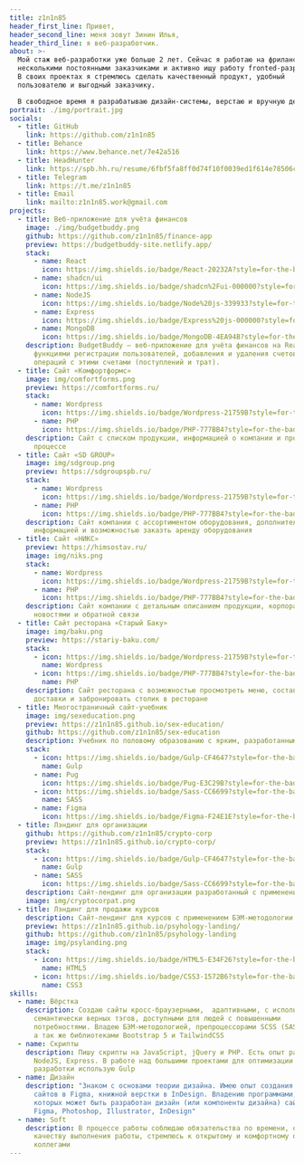 ```yaml
---
title: z1n1n85
header_first_line: Привет,
header_second_line: меня зовут Зинин Илья,
header_third_line: я веб-разработчик.
about: >-
  Мой стаж веб-разработки уже больше 2 лет. Сейчас я работаю на фрилансе с
  несколькими постоянными заказчиками и активно ищу работу fronted-разработчика.
  В своих проектах я стремлюсь сделать качественный продукт, удобный
  пользователю и выгодный заказчику.

  В свободное время я разрабатываю дизайн-системы, верстаю и вручную делаю книги.
portrait: ./img/portrait.jpg
socials:
  - title: GitHub
    link: https://github.com/z1n1n85
  - title: Behance
    link: https://www.behance.net/7e42a516
  - title: HeadHunter
    link: https://spb.hh.ru/resume/6fbf5fa8ff0d74f10f0039ed1f614e78506c66
  - title: Telegram
    link: https://t.me/z1n1n85
  - title: Email
    link: mailto:z1n1n85.work@gmail.com
projects:
  - title: Веб-приложение для учёта финансов
    image: ./img/budgetbuddy.png
    github: https://github.com/z1n1n85/finance-app
    preview: https://budgetbuddy-site.netlify.app/
    stack:
      - name: React
        icon: https://img.shields.io/badge/React-20232A?style=for-the-badge&logo=react&logoColor=61DAFB
      - name: shadcn/ui
        icon: https://img.shields.io/badge/shadcn%2Fui-000000?style=for-the-badge&logo=shadcnui&logoColor=white
      - name: NodeJS
        icon: https://img.shields.io/badge/Node%20js-339933?style=for-the-badge&logo=nodedotjs&logoColor=white
      - name: Express
        icon: https://img.shields.io/badge/Express%20js-000000?style=for-the-badge&logo=express&logoColor=white
      - name: MongoDB
        icon: https://img.shields.io/badge/MongoDB-4EA94B?style=for-the-badge&logo=mongodb&logoColor=white
    description: BudgetBuddy — веб-приложение для учёта финансов на React и NodeJS с
      функциями регистрации пользователей, добавления и удаления счетов,
      операций с этими счетами (поступлений и трат).
  - title: Сайт «Комфортформс»
    image: img/comfortforms.png
    preview: https://comfortforms.ru/
    stack:
      - name: Wordpress
        icon: https://img.shields.io/badge/Wordpress-21759B?style=for-the-badge&logo=wordpress&logoColor=white
      - name: PHP
        icon: https://img.shields.io/badge/PHP-777BB4?style=for-the-badge&logo=php&logoColor=white
    description: Сайт с списком продукции, информацией о компании и производственном
      процессе
  - title: Сайт «SD GROUP»
    image: img/sdgroup.png
    preview: https://sdgroupspb.ru/
    stack:
      - name: Wordpress
        icon: https://img.shields.io/badge/Wordpress-21759B?style=for-the-badge&logo=wordpress&logoColor=white
      - name: PHP
        icon: https://img.shields.io/badge/PHP-777BB4?style=for-the-badge&logo=php&logoColor=white
    description: Сайт компании с ассортиментом оборудования, дополнительной
      информацией и возможностью заказть аренду оборудования
  - title: Сайт «НИКС»
    preview: https://himsostav.ru/
    image: img/niks.png
    stack:
      - name: Wordpress
        icon: https://img.shields.io/badge/Wordpress-21759B?style=for-the-badge&logo=wordpress&logoColor=white
      - name: PHP
        icon: https://img.shields.io/badge/PHP-777BB4?style=for-the-badge&logo=php&logoColor=white
    description: Сайт компании с детальным описанием продукции, корпоративными
      новостями и обратной связи
  - title: Сайт ресторана «Старый Баку»
    image: img/baku.png
    preview: https://stariy-baku.com/
    stack:
      - icon: https://img.shields.io/badge/Wordpress-21759B?style=for-the-badge&logo=wordpress&logoColor=white
        name: Wordpress
      - icon: https://img.shields.io/badge/PHP-777BB4?style=for-the-badge&logo=php&logoColor=white
        name: PHP
    description: Сайт ресторана с возможностью просмотреть меню, составить заказ для
      доставки и забронировать столик в ресторане
  - title: Многостраничный сайт-учебник
    image: img/sexeducation.png
    preview: https://z1n1n85.github.io/sex-education/
    github: https://github.com/z1n1n85/sex-education
    description: Учебник по половому образованию с ярким, разработанным с нуля дизайном.
    stack:
      - icon: https://img.shields.io/badge/Gulp-CF4647?style=for-the-badge&logo=gulp&logoColor=white
        name: Gulp
      - name: Pug
        icon: https://img.shields.io/badge/Pug-E3C29B?style=for-the-badge&logo=pug&logoColor=black
      - icon: https://img.shields.io/badge/Sass-CC6699?style=for-the-badge&logo=sass&logoColor=white
        name: SASS
      - name: Figma
        icon: https://img.shields.io/badge/Figma-F24E1E?style=for-the-badge&logo=figma&logoColor=white
  - title: Лэндинг для организации
    github: https://github.com/z1n1n85/crypto-corp
    preview: https://z1n1n85.github.io/crypto-corp/
    stack:
      - icon: https://img.shields.io/badge/Gulp-CF4647?style=for-the-badge&logo=gulp&logoColor=white
        name: Gulp
      - name: SASS
        icon: https://img.shields.io/badge/Sass-CC6699?style=for-the-badge&logo=sass&logoColor=white
    description: Сайт-лендинг для организации разработанный с применением БЭМ-методологии
    image: img/cryptocorpat.png
  - title: Лэндинг для продажи курсов
    description: Сайт-лендинг для курсов с применением БЭМ-методологии
    preview: https://z1n1n85.github.io/psyhology-landing/
    github: https://github.com/z1n1n85/psyhology-landing
    image: img/psylanding.png
    stack:
      - icon: https://img.shields.io/badge/HTML5-E34F26?style=for-the-badge&logo=html5&logoColor=white
        name: HTML5
      - icon: https://img.shields.io/badge/CSS3-1572B6?style=for-the-badge&logo=css3&logoColor=white
        name: CSS3
skills:
  - name: Вёрстка
    description: Создаю сайты кросс-браузерными,  адаптивными, с использованием
      семантически верных тэгов, доступными для людей с повышенными
      потребностями. Владею БЭМ-методологией, препроцессорами SCSS (SASS) и Pug,
      а так же библиотеками Bootstrap 5 и TailwindCSS
  - name: Скрипты
    description: Пишу скрипты на JavaScript, jQuery и PHP. Есть опыт работы с React,
      NodeJS, Express. В работе над большими проектами для оптимизации процесса
      разработки использую Gulp
  - name: Дизайн
    description: "Знаком с основами теории дизайна. Имею опыт создания макетов
      сайтов в Figma, книжной верстки в InDesign. Владению программами, в
      которых может быть разработан дизайн (или компоненты дизайна) сайта:
      Figma, Photoshop, Illustrator, InDesign"
  - name: Soft
    description: В процессе работы соблюдаю обязательства по времени, объему и
      качеству выполнения работы, стремлюсь к открытому и комфортному общению с
      коллегами
---
```

